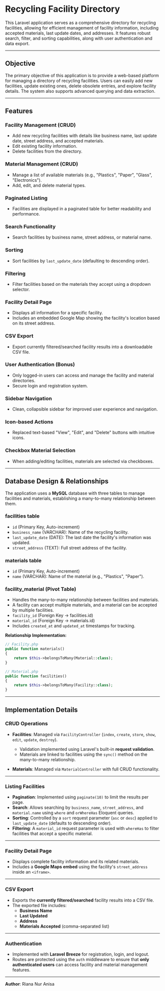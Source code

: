 # Recycling Facility Directory

This Laravel application serves as a comprehensive directory for recycling facilities, allowing for efficient management of facility information, including accepted materials, last update dates, and addresses. It features robust search, filter, and sorting capabilities, along with user authentication and data export.

---

## Objective
The primary objective of this application is to provide a web-based platform for managing a directory of recycling facilities. Users can easily add new facilities, update existing ones, delete obsolete entries, and explore facility details. The system also supports advanced querying and data extraction.

---

## Features

### Facility Management (CRUD)
- Add new recycling facilities with details like business name, last update date, street address, and accepted materials.
- Edit existing facility information.
- Delete facilities from the directory.

### Material Management (CRUD)
- Manage a list of available materials (e.g., "Plastics", "Paper", "Glass", "Electronics").
- Add, edit, and delete material types.

### Paginated Listing
- Facilities are displayed in a paginated table for better readability and performance.

### Search Functionality
- Search facilities by business name, street address, or material name.

### Sorting
- Sort facilities by `last_update_date` (defaulting to descending order).

### Filtering
- Filter facilities based on the materials they accept using a dropdown selector.

### Facility Detail Page
- Displays all information for a specific facility.
- Includes an embedded Google Map showing the facility's location based on its street address.

### CSV Export
- Export currently filtered/searched facility results into a downloadable CSV file.

### User Authentication (Bonus)
- Only logged-in users can access and manage the facility and material directories.
- Secure login and registration system.

### Sidebar Navigation
- Clean, collapsible sidebar for improved user experience and navigation.

### Icon-based Actions
- Replaced text-based "View", "Edit", and "Delete" buttons with intuitive icons.

### Checkbox Material Selection
- When adding/editing facilities, materials are selected via checkboxes.

---

## Database Design & Relationships

The application uses a **MySQL** database with three tables to manage facilities and materials, establishing a many-to-many relationship between them.

### **facilities table**
- `id` (Primary Key, Auto-increment)
- `business_name` (VARCHAR): Name of the recycling facility.
- `last_update_date` (DATE): The last date the facility's information was updated.
- `street_address` (TEXT): Full street address of the facility.

### **materials table**
- `id` (Primary Key, Auto-increment)
- `name` (VARCHAR): Name of the material (e.g., "Plastics", "Paper").

### **facility_material** (Pivot Table)
- Handles the many-to-many relationship between facilities and materials.
- A facility can accept multiple materials, and a material can be accepted by multiple facilities.
- `facility_id` (Foreign Key → facilities.id)
- `material_id` (Foreign Key → materials.id)
- Includes `created_at` and `updated_at` timestamps for tracking.

**Relationship Implementation:**
```php
// Facility.php
public function materials()
{
    return $this->belongsToMany(Material::class);
}

// Material.php
public function facilities()
{
    return $this->belongsToMany(Facility::class);
}
```
---

## Implementation Details

### CRUD Operations
- **Facilities**: Managed via `FacilityController` (`index`, `create`, `store`, `show`, `edit`, `update`, `destroy`).
  - Validation implemented using Laravel's built-in **request validation**.
  - Materials are linked to facilities using the `sync()` method on the many-to-many relationship.
  
- **Materials**: Managed via `MaterialController` with full CRUD functionality.

---

### Listing Facilities
- **Pagination**: Implemented using `paginate(10)` to limit the results per page.
- **Search**: Allows searching by `business_name`, `street_address`, and `material.name` using `where` and `orWhereHas` Eloquent queries.
- **Sorting**: Controlled by a `sort` request parameter (`asc` or `desc`) applied to `last_update_date` (defaults to descending order).
- **Filtering**: A `material_id` request parameter is used with `whereHas` to filter facilities that accept a specific material.

---

### Facility Detail Page
- Displays complete facility information and its related materials.
- Includes a **Google Maps embed** using the facility's `street_address` inside an `<iframe>`.

---

### CSV Export
- Exports the **currently filtered/searched** facility results into a CSV file.
- The exported file includes:
  - **Business Name**
  - **Last Updated**
  - **Address**
  - **Materials Accepted** (comma-separated list)

---

### Authentication
- Implemented with **Laravel Breeze** for registration, login, and logout.
- Routes are protected using the `auth` middleware to ensure that **only authenticated users** can access facility and material management features.

---

**Author**: Riana Nur Anisa
